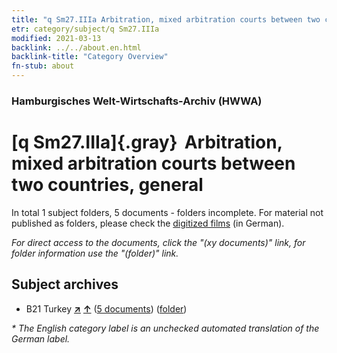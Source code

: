 ```yaml
---
title: "q Sm27.IIIa Arbitration, mixed arbitration courts between two countries, general"
etr: category/subject/q Sm27.IIIa
modified: 2021-03-13
backlink: ../../about.en.html
backlink-title: "Category Overview"
fn-stub: about
---
```


### Hamburgisches Welt-Wirtschafts-Archiv (HWWA)
# [q Sm27.IIIa]{.gray}&#8201; Arbitration, mixed arbitration courts between two countries, general&#160; 





In total 1 subject folders, 5 documents - folders incomplete.
For material not published as folders, please check the [digitized films](/film/h1_sh) (in German).

_For direct access to the documents, click the "(xy documents)" link, for folder information use the "(folder)" link._

## Subject archives


- B21 Turkey [**&nearr;**](../../../geo/i/141111/about.en.html "Turkey (all folders)") [**&uarr;**](../../../geo/about.en.html#B21 "Country category system") (<a href="https://pm20.zbw.eu/dfgview/sh/141111,145977" title="about: Turkey : Arbitration, mixed arbitration courts between two countries, general" target="_blank">5 documents</a>) ([folder](../../../../folder/sh/1411xx/141111/1459xx/145977/about.en.html))


_* The English category label is an unchecked automated translation of the German label._

